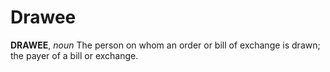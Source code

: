 # Drawee

**DRAWEE**, _noun_ The person on whom an order or bill of exchange is drawn; the payer of a bill or exchange.